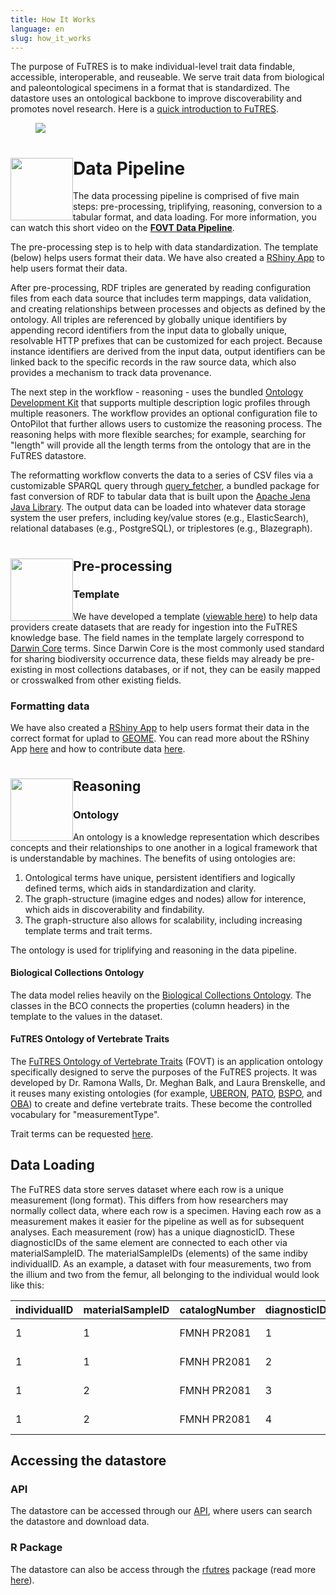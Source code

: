 ```yaml
---
title: How It Works
language: en
slug: how_it_works
---
```

<p>The purpose of FuTRES is to make individual-level trait data findable, accessible, interoperable, and reuseable. We serve trait data from biological and paleontological specimens in a format that is standardized. The datastore uses an ontological backbone to improve discoverability and promotes novel research. Here is a <a href="https://youtu.be/r2LNKU9hQEE">quick introduction to FuTRES</a>.<p>

<p><figure><img src="/media/FuTRESworkflow.png"/></figure></p>

<h1><img src="/media/pipelineIcon.png"
width="100"
style="float:left;">

# Data Pipeline 

<p>The data processing pipeline is comprised of five main steps: pre-processing, triplifying, reasoning, conversion to a tabular format, and data loading. For more information, you can watch this short video on the <a href="https://www.youtube.com/watch?v=tn_Rf9CQX3Y"><strong>FOVT Data Pipeline</strong></a>.</p>

<p>The pre-processing step is to help with data standardization. The template (below) helps users format their data. We have also created a <a href="https://futres.shinyapps.io/pyConvApp/">RShiny App</a> to help users format their data.
 
<p>After pre-processing, RDF triples are generated by reading configuration files from each data source that includes term mappings, data validation, and creating relationships between processes and objects as defined by the ontology. All triples are referenced by globally unique identifiers by appending record identifiers from the input data to globally unique, resolvable HTTP prefixes that can be customized for each project. Because instance identifiers are derived from the input data, output identifiers can be linked back to the specific records in the raw source data, which also provides a mechanism to track data provenance.</p>

<p>The next step in the workflow - reasoning - uses the bundled <a href="https://github.com/INCATools/ontology-development-kit">Ontology Development Kit</a> that supports multiple description logic profiles through multiple reasoners. The workflow provides an optional configuration file to OntoPilot that further allows users to customize the reasoning process. The reasoning helps with more flexible searches; for example, searching for "length" will provide all the length terms from the ontology that are in the FuTRES datastore.</p>

<p>The reformatting workflow converts the data to a series of CSV files via a customizable SPARQL query through <a href="https://github.com/biocodellc/query_fetcher">query_fetcher</a>, a bundled package for fast conversion of RDF to tabular data that is built upon the <a href="https://jena.apache.org/index.html">Apache Jena Java Library</a>. The output data can be loaded into whatever data storage system the user prefers, including key/value stores (e.g., ElasticSearch), relational databases (e.g., PostgreSQL), or triplestores (e.g., Blazegraph).
  
<h1><img src="/media/templateIcon.png"
width="100"
style="float:left;">

## Pre-processing
  
### Template
  
<p>We have developed a template (<a href="https://github.com/futres/template">viewable here</a>) to help data providers create datasets that are ready for ingestion into the FuTRES knowledge base. The field names in the template largely correspond to <a href="https://dwc.tdwg.org/">Darwin Core</a> terms. Since Darwin Core is the most commonly used standard for sharing biodiversity occurrence data, these fields may already be pre-existing in most collections databases, or if not, they can be easily mapped or crosswalked from other existing fields.</p>

### Formatting data

  <p>We have also created a <a href="https://futres.shinyapps.io/pyConvApp/">RShiny App</a> to help users format their data in the correct format for uplad to <a href="https://geome-db.org/">GEOME</a>. You can read more about the RShiny App <a href="https://github.com/futres/RShinyFuTRES/blob/main/README.md ">here</a> and how to contribute data <a href="https://futres.org/data_tutorial/">here</a>.</p>
 
<h1><img src="/media/ontologyIcon.png"
width="100"
style="float:left;">
  
## Reasoning

### Ontology

<p>An ontology is a knowledge representation which describes concepts and their relationships to one another in a logical framework that is understandable by machines. The benefits of using ontologies are:</p>
  
  1. Ontological terms have unique, persistent identifiers and logically defined terms, which aids in standardization and clarity.
  2. The graph-structure (imagine edges and nodes) allow for interence, which aids in discoverability and findability.
  3. The graph-structure also allows for scalability, including increasing template terms and trait terms.
  
  <p>The ontology is used for triplifying and reasoning in the data pipeline.</p>

#### Biological Collections Ontology

<p>The data model relies heavily on the <a href="https://obofoundry.org/ontology/bco.html">Biological Collections Ontology</a>. The classes in the BCO connects the properties (column headers) in the template to the values in the dataset.</p>

#### FuTRES Ontology of Vertebrate Traits

<p>The <a href="https://github.com/futres/fovt">FuTRES Ontology of Vertebrate Traits</a> (FOVT) is an application ontology specifically designed to serve the purposes of the FuTRES projects. It was developed by Dr. Ramona Walls, Dr. Meghan Balk, and Laura Brenskelle, and it reuses many existing ontologies (for example, <a href="https://www.ebi.ac.uk/ols/ontologies/uberon">UBERON</a>, <a href="http://www.obofoundry.org/ontology/pato.html">PATO</a>, <a href="http://www.obofoundry.org/ontology/bspo.html">BSPO</a>, and <a href="https://obofoundry.org/ontology/oba.html">OBA</a>) to create and define vertebrate traits. These become the controlled vocabulary for "measurementType".</p>
  
  <p>Trait terms can be requested <a href="https://github.com/futres/fovt/issues/new">here</a>.</p>

## Data Loading
  
<p>The FuTRES data store serves dataset where each row is a unique measurement (long format). This differs from how researchers may normally collect data, where each row is a specimen. Having each row as a measurement makes it easier for the pipeline as well as for subsequent analyses. Each measurement (row) has a unique diagnosticID. These diagnosticIDs of the same element are connected to each other via materialSampleID. The materialSampleIDs (elements) of the same indiby individualID. As an example, a dataset with four measurements, two from the illium and two from the femur, all belonging to the individual would look like this:</p>

| individualID | materialSampleID | catalogNumber | diagnosticID | scientificName | measurementType | measurementValue | measurementUnit|
| :--- | :--- | :--- | :--- | :--- | :--- | :--- | :--- |
|1|1|FMNH PR2081|1|<i>Tyrannosaurus rex</i>|illium length|1525|mm|
|1|1|FMNH PR2081|2|<i>Tyrannosaurus rex</i>|illium depth|608|mm|
|1|2|FMNH PR2081|3|<i>Tyrannosaurus rex</i>|femur length|1321|mm|
|1|2|FMNH PR2081|4|<i>Tyrannosaurus rex</i>|femur circumference|580|mm|

## Accessing the datastore

### API

<p>The datastore can be accessed through our <a href="https://futres-data-interface.netlify.app/">API</a>, where users can search the datastore and download data.</p>
  
### R Package

<p>The datastore can also be access through the <a href="https://github.com/futres/rfutres/">rfutres</a> package (read more <a href="https://github.com/futres/rfutres/blob/master/README.md">here</a>).</p>
